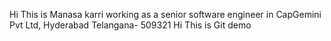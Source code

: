 Hi This is Manasa karri working as a senior software engineer in CapGemini Pvt Ltd, Hyderabad Telangana- 509321
Hi This is Git demo

